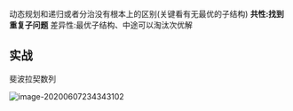 动态规划和递归或者分治没有根本上的区别(关键看有无最优的子结构)
**共性:找到重复子问题**
差异性:最优子结构、中途可以淘汰次优解



## 实战

斐波拉契数列

![image-20200607234343102](\image\动态规划-Fibonacci.png)